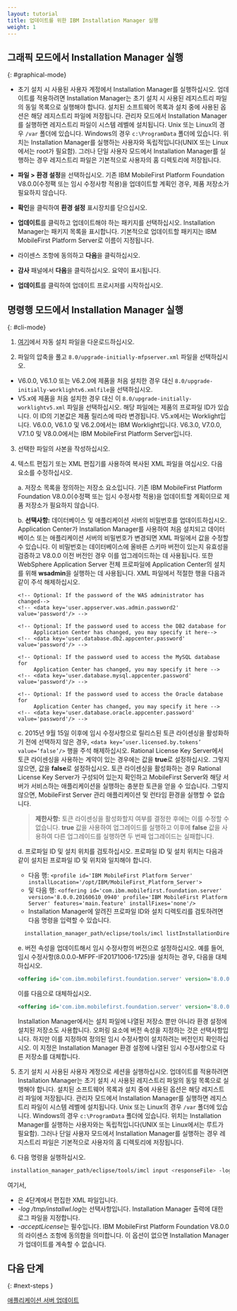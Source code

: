 ```yaml
---
layout: tutorial
title: 업데이트를 위한 IBM Installation Manager 실행
weight: 1
---
```

<!-- NLS_CHARSET=UTF-8 -->
## 그래픽 모드에서 Installation Manager 실행
{: #graphical-mode}

* 초기 설치 시 사용된 사용자 계정에서 Installation Manager를 실행하십시오.
  업데이트를 적용하려면 Installation Manager는 초기 설치 시 사용된 레지스트리 파일의 동일 목록으로 실행해야 합니다. 설치된 소프트웨어 목록과 설치 중에 사용된 옵션은 해당 레지스트리 파일에 저장됩니다. 관리자 모드에서 Installation Manager를 실행하면 레지스트리 파일이 시스템 레벨에 설치됩니다. Unix 또는 Linux의 경우 `/var` 폴더에 있습니다. Windows의 경우 `c:\ProgramData` 폴더에 있습니다. 위치는 Installation Manager를 실행하는 사용자와 독립적입니다(UNIX 또는 Linux에서는 root가 필요함). 그러나 단일 사용자 모드에서 Installation Manager를 실행하는 경우 레지스트리 파일은 기본적으로 사용자의 홈 디렉토리에 저장됩니다.

* **파일 > 환경 설정**을 선택하십시오.
  기존 IBM MobileFirst Platform Foundation V8.0.0(수정팩 또는 임시 수정사항 적용)을 업데이트할 계획인 경우, 제품 저장소가 필요하지 않습니다.

* **확인**을 클릭하여 **환경 설정** 표시장치를 닫으십시오.

* **업데이트**를 클릭하고 업데이트해야 하는 패키지를 선택하십시오. Installation Manager는 패키지 목록을 표시합니다. 기본적으로 업데이트할 패키지는 IBM MobileFirst Platform Server로 이름이 지정됩니다.

* 라이센스 조항에 동의하고 **다음**을 클릭하십시오.

* **감사** 패널에서 **다음**을 클릭하십시오. 요약이 표시됩니다.

* **업데이트**를 클릭하여 업데이트 프로시저를 시작하십시오.

## 명령행 모드에서 Installation Manager 실행
{: #cli-mode}

1. [여기](http://public.dhe.ibm.com/software/products/en/MobileFirstPlatform/docs/v800/Silent_Install_Sample_Files.zip)에서 자동 설치 파일을 다운로드하십시오.

2. 파일의 압축을 풀고 `8.0/upgrade-initially-mfpserver.xml` 파일을 선택하십시오.
  - V6.0.0, V6.1.0 또는 V6.2.0에 제품을 처음 설치한 경우 대신 `8.0/upgrade-initially-worklightv6.xmlfile`을 선택하십시오.
  - V5.x에 제품을 처음 설치한 경우 대신 이 `8.0/upgrade-initially-worklightv5.xml` 파일을 선택하십시오.
  해당 파일에는 제품의 프로파일 ID가 있습니다. 이 ID의 기본값은 제품 릴리스에 따라 변경됩니다. V5.x에서는 Worklight입니다. V6.0.0, V6.1.0 및 V6.2.0에서는 IBM Worklight입니다. V6.3.0, V7.0.0, V7.1.0 및 V8.0.0에서는 IBM MobileFirst Platform Server입니다.

3. 선택한 파일의 사본을 작성하십시오.

4. 텍스트 편집기 또는 XML 편집기를 사용하여 복사된 XML 파일을 여십시오. 다음 요소를 수정하십시오.

   a. 저장소 목록을 정의하는 저장소 요소입니다. 기존 IBM MobileFirst Platform Foundation V8.0.0(수정팩 또는 임시 수정사항 적용)을 업데이트할 계획이므로 제품 저장소가 필요하지 않습니다.

   b. **선택사항:** 데이터베이스 및 애플리케이션 서버의 비밀번호를 업데이트하십시오.
      Application Center가 Installation Manager를 사용하여 처음 설치되고 데이터베이스 또는 애플리케이션 서버의 비밀번호가 변경되면 XML 파일에서 값을 수정할 수 있습니다. 이 비밀번호는 데이터베이스에 올바른 스키마 버전이 있는지 유효성을 검증하고 V8.0.0 이전 버전인 경우 이를 업그레이드하는 데 사용됩니다. 또한 WebSphere Application Server 전체 프로파일에 Application Center의 설치를 위해 **wsadmin**을 실행하는 데 사용됩니다. XML 파일에서 적절한 행을 다음과 같이 주석 해제하십시오.
      ```
      <!-- Optional: If the password of the WAS administrator has changed-->
      <!-- <data key='user.appserver.was.admin.password2' value='password'/> -->

      <!-- Optional: If the password used to access the DB2 database for
           Application Center has changed, you may specify it here-->
      <!-- <data key='user.database.db2.appcenter.password' value='password'/> -->

      <!-- Optional: If the password used to access the MySQL database for
           Application Center has changed, you may specify it here -->
      <!-- <data key='user.database.mysql.appcenter.password' value='password'/> -->

      <!-- Optional: If the password used to access the Oracle database for
           Application Center has changed, you may specify it here -->
      <!-- <data key='user.database.oracle.appcenter.password' value='password'/> -->
      ```

    c. 2015년 9월 15일 이후에 임시 수정사항으로 릴리스된 토큰 라이센싱을 활성화하기 전에 선택하지 않은 경우, `<data key=’user.licensed.by.tokens’ value=’false’/>` 행을 주석 해제하십시오. Rational License Key Server에서 토큰 라이센싱을 사용하는 계약이 있는 경우에는 값을 **true**로 설정하십시오. 그렇지 않으면, 값을 **false**로 설정하십시오.
      토큰 라이센싱을 활성화하는 경우 Rational License Key Server가 구성되어 있는지 확인하고 MobileFirst Server와 해당 서버가 서비스하는 애플리케이션을 실행하는 충분한 토큰을 얻을 수 있습니다. 그렇지 않으면, MobileFirst Server 관리 애플리케이션 및 런타임 환경을 실행할 수 없습니다.
      > **제한사항:** 토큰 라이센싱을 활성화할지 여부를 결정한 후에는 이를 수정할 수 없습니다. **true** 값을 사용하여 업그레이드를 실행하고 이후에 **false** 값을 사용하여 다른 업그레이드를 실행하면 두 번째 업그레이드는 실패합니다.

    d. 프로파일 ID 및 설치 위치를 검토하십시오. 프로파일 ID 및 설치 위치는 다음과 같이 설치된 프로파일 ID 및 위치와 일치해야 합니다.
      * 다음 행: `<profile id='IBM MobileFirst Platform Server' installLocation='/opt/IBM/MobileFirst_Platform_Server'>`
      * 및 다음 행: `<offering id='com.ibm.mobilefirst.foundation.server' version='8.0.0.20160610_0940' profile='IBM MobileFirst Platform Server' features='main.feature' installFixes='none'/>`
      * Installation Manager에 알려진 프로파일 ID와 설치 디렉토리를 검토하려면 다음 명령을 입력할 수 있습니다.
    ```bash
      installation_manager_path/eclipse/tools/imcl listInstallationDirectories -verbose
    ```

    e. 버전 속성을 업데이트해서 임시 수정사항의 버전으로 설정하십시오.
       예를 들어, 임시 수정사항(8.0.0.0-MFPF-IF20171006-1725)을 설치하는 경우, 다음을 대체하십시오.

      ```xml
      <offering id='com.ibm.mobilefirst.foundation.server' version='8.0.0.20160610_0940' profile='IBM MobileFirst Platform Server' features='main.feature' installFixes='none'/>
      ```

      이를 다음으로 대체하십시오.

      ```xml
      <offering id='com.ibm.mobilefirst.foundation.server' version='8.0.0.20171006-1725' profile='IBM MobileFirst Platform Server' features='main.feature' installFixes='none'/>
      ```

      Installation Manager에서는 설치 파일에 나열된 저장소 뿐만 아니라 환경 설정에 설치된 저장소도 사용합니다. 오퍼링 요소에 버전 속성을 지정하는 것은 선택사항입니다. 하지만 이를 지정하여 정의된 임시 수정사항이 설치하려는 버전인지 확인하십시오. 이 지정은 Installation Manager 환경 설정에 나열된 임시 수정사항으로 다른 저장소를 대체합니다.

5. 초기 설치 시 사용된 사용자 계정으로 세션을 실행하십시오.
    업데이트를 적용하려면 Installation Manager는 초기 설치 시 사용된 레지스트리 파일의 동일 목록으로 실행해야 합니다. 설치된 소프트웨어 목록과 설치 중에 사용된 옵션은 해당 레지스트리 파일에 저장됩니다. 관리자 모드에서 Installation Manager를 실행하면 레지스트리 파일이 시스템 레벨에 설치됩니다. Unix 또는 Linux의 경우 `/var` 폴더에 있습니다. Windows의 경우 `c:\ProgramData` 폴더에 있습니다. 위치는 Installation Manager를 실행하는 사용자와는 독립적입니다(UNIX 또는 Linux에서는 루트가 필요함). 그러나 단일 사용자 모드에서 Installation Manager를 실행하는 경우 레지스트리 파일은 기본적으로 사용자의 홈 디렉토리에 저장됩니다.

6. 다음 명령을 실행하십시오.
  ```bash
   installation_manager_path/eclipse/tools/imcl input <responseFile> -log /tmp/installwl.log -acceptLicense
  ```
   여기서,
   * <responseFile>은 4단계에서 편집한 XML 파일입니다.
   * *-log /tmp/installwl.log*는 선택사항입니다. Installation Manager 출력에 대한 로그 파일을 지정합니다.
   * *-acceptLicense*는 필수입니다. IBM MobileFirst Platform Foundation V8.0.0의 라이센스 조항에 동의함을 의미합니다. 이 옵션이 없으면 Installation Manager가 업데이트를 계속할 수 없습니다.

## 다음 단계
{: #next-steps }

[애플리케이션 서버 업데이트](../appserver-update)
